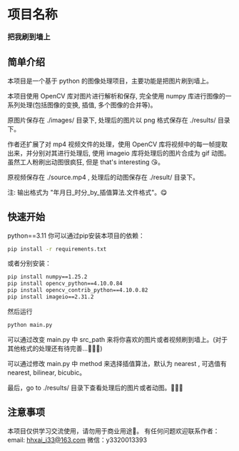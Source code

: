 # 项目名称  
  
<strong style="font-size:16px">把我刷到墙上</strong> 

## 简单介绍  
  
本项目是一个基于 python 的图像处理项目，主要功能是把图片刷到墙上。

本项目使用 OpenCV 库对图片进行解析和保存, 完全使用 numpy 库进行图像的一系列处理(包括图像的变换, 插值, 多个图像的合并等)。

原图片保存在 ./images/ 目录下, 处理后的图片以 png 格式保存在 ./results/ 目录下。

作者还扩展了对 mp4 视频文件的处理，使用 OpenCV 库将视频中的每一帧提取出来，并分别对其进行处理后, 使用 imageio 库将处理后的图片合成为 gif 动图。虽然工人粉刷出动图很疯狂, 但是 that's interesting 😘。

原视频保存在 ./source.mp4 , 处理后的动图保存在 ./result/ 目录下。

注: 输出格式为 "年月日_时分_by_插值算法.文件格式"。😋
  
## 快速开始  
  
python==3.11 你可以通过pip安装本项目的依赖：  
  
```bash  
pip install -r requirements.txt  
```  
或者分别安装：  

```bash  
pip install numpy==1.25.2
pip install opencv_python==4.10.0.84 
pip install opencv_contrib_python==4.10.0.82
pip install imageio==2.31.2
```    
  
然后运行  
  
```bash  
python main.py  
```  

可以通过改变 main.py 中 src_path 来将你喜欢的图片或者视频刷到墙上。(对于其他格式的处理还有待完善...🥲🥲🥲)

可以通过修改 main.py 中 method 来选择插值算法，默认为 nearest , 可选值有 nearest, bilinear, bicubic。

最后，go to ./results/ 目录下查看处理后的图片或者动图。🎉🎉🎉

## 注意事项  
  
本项目仅供学习交流使用，请勿用于商业用途🚫。
有任何问题欢迎联系作者：email: <EMAIL>hhxai_i33@163.com
 微信：y3320013393